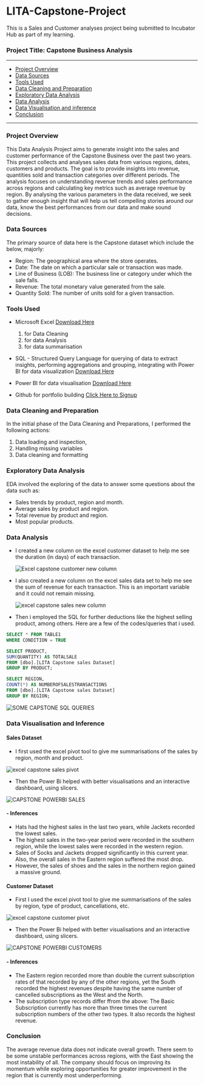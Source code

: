 # LITA-Capstone-Project
This is a Sales and Customer analyses project being submitted to Incubator Hub as part of my learning.
### Project Title: Capstone Business Analysis
---

- [Project Overview](#project-overview)
- [Data Sources](#data-sources)
- [Tools Used](#tools-used)
- [Data Cleaning and Preparation](#data-cleaning-and-preparation)
- [Exploratory Data Analysis](#exploratory-data-analysis)
- [Data Analysis](#data-analysis)
- [Data Visualisation and inference](#data-visualisation-and-inference)
- [Conclusion](#conclusion)
---

### Project Overview
This Data Analysis Project aims to generate insight into the sales and customer performance of the Capstone Business over the past two years. This project collects and analyses sales data from various regions, dates, customers and products. The goal is to provide insights into revenue, quantities sold and transaction categories over different periods. The analysis focuses on understanding revenue trends and sales performance across regions and calculating key metrics such as average revenue by region. By analysing the various parameters in the data received, we seek to gather enough insight that will help us tell compelling stories around our data, know the best performances from our data and  make sound decisions.


### Data Sources
The primary source of data here is the Capstone dataset which include the below, majorly:
- Region: The geographical area where the store operates.
- Date: The date on which a particular sale or transaction was made.
- Line of Business (LOB): The business line or category under which the sale falls.
- Revenue: The total monetary value generated from the sale.
- Quantity Sold: The number of units sold for a given transaction.


### Tools Used
- Microsoft Excel [Download Here](https://wwww.microsoft.com) 
  1. for Data Cleaning
  2. for data Analysis
  3. for data summarisation
     
- SQL - Structured Query Language for querying of data to extract insights, performing aggregations and grouping, integrating with Power BI for data visualization [Download Here](https://wwww.microsoft.com) 
- Power BI for data visualisation [Download Here](https://wwww.microsoft.com) 
- Github for portfolio building [Click Here to Signup](https://wwww.github.com)


### Data Cleaning and Preparation
In the initial phase of the Data Cleaning and Preparations, I performed the following actions:
1. Data loading and inspection,
2. Handling missing variables
3. Data cleaning and formatting


### Exploratory Data Analysis
EDA involved the exploring of the data to answer some questions about the data such as:
- Sales trends by product, region and month.
- Average sales by product and region.
- Total revenue by product and region.
- Most popular products.

  
### Data Analysis

- I created a new column on the excel customer dataset to help me see the duration (in days) of each transaction.
  
  ![Excel  capstone customer new column](https://github.com/user-attachments/assets/026f680e-1914-4434-8c19-afba0ff07c01)

- I also created a new column on the excel sales data set to help me see the sum of revenue for each transaction. This is an important variable and it could not remain missing.

    ![excel capstone sales new column](https://github.com/user-attachments/assets/901dd0de-5658-4216-b6dc-1ec9901d0c75)

- Then i employed the SQL for further deductions like the highest selling product, among others. Here are a few of the codes/queries that i used.

```SQL
SELECT * FROM TABLE1
WHERE CONDITION = TRUE
```

```SQL
SELECT PRODUCT,
SUM(QUANTITY) AS TOTALSALE
FROM [dbo].[LITA Capstone sales Dataset]
GROUP BY PRODUCT;
```

```SQL
SELECT REGION,
COUNT(*) AS NUMBEROFSALESTRANSACTIONS
FROM [dbo].[LITA Capstone sales Dataset]
GROUP BY REGION;
```


![SOME CAPSTONE SQL QUERIES](https://github.com/user-attachments/assets/229de429-0e18-4c5a-96c7-e619745d9d44)



### Data Visualisation and Inference


#### Sales Dataset
- I first used the excel pivot tool to give me summarisations of the sales by region, month and product.
  
![excel capstone sales pivot](https://github.com/user-attachments/assets/32c4e704-b06f-4fde-816e-9ba6d9b1e348)

- Then the Power Bi helped with better visualisations and an interactive dashboard, using slicers.
  
![CAPSTONE POWERBI SALES](https://github.com/user-attachments/assets/ac3231a8-bf41-438d-a774-74b54644deea)
#### - Inferences
- Hats had the highest sales in the last two years, while Jackets recorded the lowest sales.
- The highest sales in the two-year period were recorded in the southern region, while the lowest sales were recorded in the western region.
- Sales of Socks and Jackets dropped significantly in this current year. Also, the overall sales in the Eastern region suffered the most drop.
- However, the sales of shoes and the sales in the northern region gained a massive ground.


#### Customer Dataset
- First I used the excel pivot tool to give me summarisations of the sales by region, type of product, cancellations, etc.
  
![excel capstone customer pivot](https://github.com/user-attachments/assets/c74fdf99-8191-4dc2-865c-a477c64bc4ba)

- Then the Power Bi helped with better visualisations and an interactive dashboard, using slicers.
  
![CAPSTONE POWERBI CUSTOMERS](https://github.com/user-attachments/assets/210bf051-d014-4ad8-824b-0e1b1639a72c)
#### - Inferences
- The Eastern region recorded more than double the current subscription rates of that recorded by any of the other regions, yet the South recorded the highest revenues despite having the same number of cancelled subscriptions as the West and the North.
- The subscription type records differ ffrom the above: The Basic Subscription currently has more than three times the current subscription numbers of the other two types. It also records the highest revenue.



### Conclusion
The average revenue data does not indicate overall growth. There seem to be some unstable performances across regions, with the East showing the most instability of all. The company should focus on improving its momentum while exploring opportunities for greater improvement in the region that is currently most underperforming.



